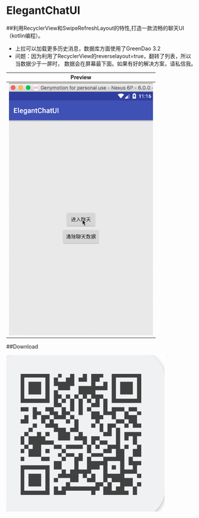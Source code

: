 # ElegantChatUI

##利用RecyclerView和SwipeRefreshLayout的特性,打造一款流畅的聊天UI（kotlin编程）。

  - 上拉可以加载更多历史消息，数据库方面使用了GreenDao 3.2
  - 问题：因为利用了RecyclerView的reverselayout=true，翻转了列表，所以当数据少于一屏时，
    数据会在屏幕最下面。如果有好的解决方案，请私信我。

  | Preview                        |
  |:------------------------------:|
  |![](image/mvcIlVbHoC.gif)       |


##Download

  ![](image/download.png)





